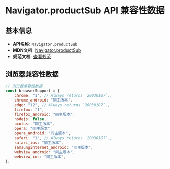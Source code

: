 # Navigator.productSub API 兼容性数据

## 基本信息

- **API名称**: `Navigator.productSub`
- **MDN文档**: [Navigator.productSub](https://developer.mozilla.org/docs/Web/API/Navigator/productSub)
- **规范文档**: [查看规范](https://html.spec.whatwg.org/multipage/system-state.html#dom-navigator-productsub-dev)

## 浏览器兼容性数据

```javascript
// 浏览器兼容性数据
const browserSupport = {
    chrome: "1", // Always returns `20030107`.,
    chrome_android: "同主版本",
    edge: "12", // Always returns `20030107`.,
    firefox: "1",
    firefox_android: "同主版本",
    nodejs: false,
    oculus: "同主版本",
    opera: "同主版本",
    opera_android: "同主版本",
    safari: "1", // Always returns `20030107`.,
    safari_ios: "同主版本",
    samsunginternet_android: "同主版本",
    webview_android: "同主版本",
    webview_ios: "同主版本",
};

```

